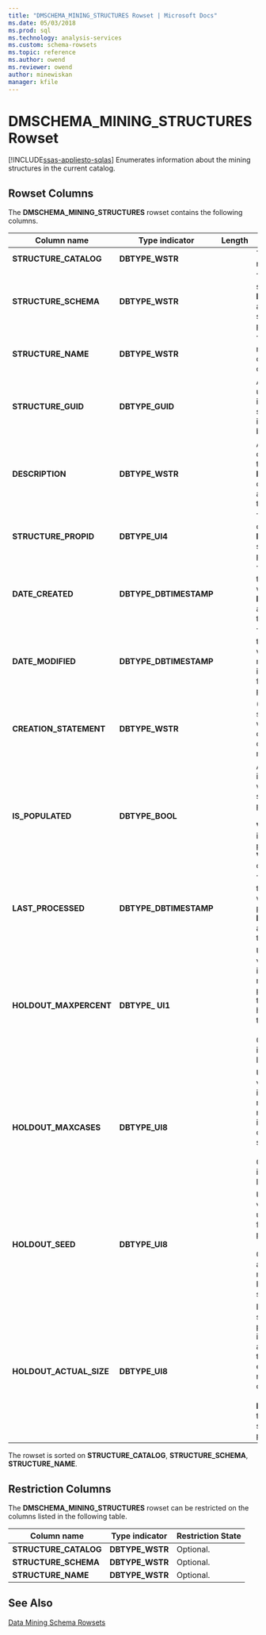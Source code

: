 ```yaml
---
title: "DMSCHEMA_MINING_STRUCTURES Rowset | Microsoft Docs"
ms.date: 05/03/2018
ms.prod: sql
ms.technology: analysis-services
ms.custom: schema-rowsets
ms.topic: reference
ms.author: owend
ms.reviewer: owend
author: minewiskan
manager: kfile
---
```

# DMSCHEMA_MINING_STRUCTURES Rowset
[!INCLUDE[ssas-appliesto-sqlas](../../../includes/ssas-appliesto-sqlas.md)]
  Enumerates information about the mining structures in the current catalog.  
  
## Rowset Columns  
 The **DMSCHEMA_MINING_STRUCTURES** rowset contains the following columns.  
  
|Column name|Type indicator|Length|Description|  
|-----------------|--------------------|------------|-----------------|  
|**STRUCTURE_CATALOG**|**DBTYPE_WSTR**||The catalog name.|  
|**STRUCTURE_SCHEMA**|**DBTYPE_WSTR**||The unqualified schema name. **NULL** if schemas are not supported by the provider.|  
|**STRUCTURE_NAME**|**DBTYPE_WSTR**||The structure name. This column cannot contain **NULL**.|  
|**STRUCTURE_GUID**|**DBTYPE_GUID**||A GUID that uniquely identifies the structure. **NULL** if not supported by the provider.|  
|**DESCRIPTION**|**DBTYPE_WSTR**||A concise description of the structure. **NULL** if no description is associated with the structure.|  
|**STRUCTURE_PROPID**|**DBTYPE_UI4**||The property ID of the structure. **NULL** if not supported by the provider.|  
|**DATE_CREATED**|**DBTYPE_DBTIMESTAMP**||The date when the structure was created. **NULL** if not available from the provider.|  
|**DATE_MODIFIED**|**DBTYPE_DBTIMESTAMP**||The date when the structure was last modified. **NULL** if not available from the provider.|  
|**CREATION_STATEMENT**|**DBTYPE_WSTR**||(Optional) The statement that was used to create the original data mining model.|  
|**IS_POPULATED**|**DBTYPE_BOOL**||A Boolean that indicates whether the structure is populated.<br /><br /> **VARIANT_TRUE** if the structure is populated; **VARIANT_FALSE** otherwise.|  
|**LAST_PROCESSED**|**DBTYPE_DBTIMESTAMP**||The date when the structure was last processed. **NULL** if not available from the provider.|  
|**HOLDOUT_MAXPERCENT**|**DBTYPE_ UI1**||User-specified value that indicates the maximum percentage of the input cases held out as the test set.<br /><br /> 0 or **NULL** indicates no limit.|  
|**HOLDOUT_MAXCASES**|**DBTYPE_UI8**||User-specified value that indicates the maximum number of the input cases held out as the test set.<br /><br /> 0 or **NULL** indicates no limit.|  
|**HOLDOUT_SEED**|**DBTYPE_UI8**||User-specified value that is used as the seed for repeatable partitioning.<br /><br /> 0 indicates that a hash of the mining structure ID is used as the seed.|  
|**HOLDOUT_ACTUAL_SIZE**|**DBTYPE_UI8**||If the mining structure is processed, this indicates the actual size of the test data set, expressed in number of cases.<br /><br /> **NULL** indicates that the mining structure is not processed.|  
  
 The rowset is sorted on **STRUCTURE_CATALOG**, **STRUCTURE_SCHEMA**, **STRUCTURE_NAME**.  
  
## Restriction Columns  
 The **DMSCHEMA_MINING_STRUCTURES** rowset can be restricted on the columns listed in the following table.  
  
|Column name|Type indicator|Restriction State|  
|-----------------|--------------------|-----------------------|  
|**STRUCTURE_CATALOG**|**DBTYPE_WSTR**|Optional.|  
|**STRUCTURE_SCHEMA**|**DBTYPE_WSTR**|Optional.|  
|**STRUCTURE_NAME**|**DBTYPE_WSTR**|Optional.|  
  
## See Also  
 [Data Mining Schema Rowsets](../../../analysis-services/schema-rowsets/data-mining/data-mining-schema-rowsets.md)  
  
  
